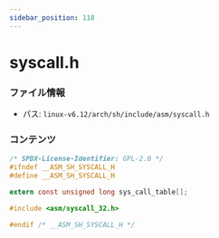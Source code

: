 ```yaml
---
sidebar_position: 118
---
```

# syscall.h

### ファイル情報

- パス: `linux-v6.12/arch/sh/include/asm/syscall.h`

### コンテンツ

```h
/* SPDX-License-Identifier: GPL-2.0 */
#ifndef __ASM_SH_SYSCALL_H
#define __ASM_SH_SYSCALL_H

extern const unsigned long sys_call_table[];

#include <asm/syscall_32.h>

#endif /* __ASM_SH_SYSCALL_H */

```
